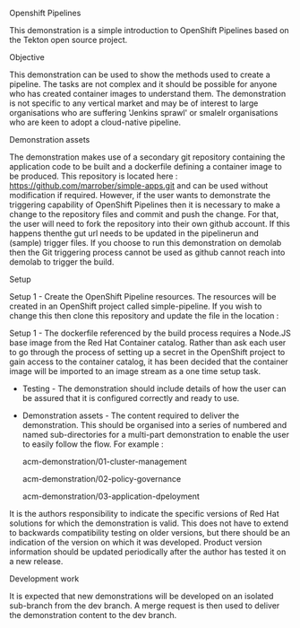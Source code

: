 Openshift Pipelines

This demonstration is a simple introduction to OpenShift Pipelines based on the Tekton open source project. 

Objective

This demonstration can be used to show the methods used to create a pipeline. The tasks are not complex and it should be possible for anyone who has created container images to understand them. The demonstration is not specific to any vertical market and may be of interest to large organisations who are suffering 'Jenkins sprawl' or smalelr organisations who are keen to adopt a cloud-native pipeline.

Demonstration assets

The demonstration makes use of a secondary git repository containing the application code to be built and a dockerfile defining a container image to be produced. This repository is located here : https://github.com/marrober/simple-apps.git and can be used without modification if required. However, if the user wants to demonstrate the triggering capability of OpenShift Pipelines then it is necessary to make a change to the repository files and commit and push the change. For that, the user will need to fork the repository into their own github account. If this happens thenthe gut url needs to be updated in the pipelinerun and (sample) trigger files. If you choose to run this demonstration on demolab then the Git triggering process cannot be used as github cannot reach into demolab to trigger the build.

Setup

Setup 1 - Create the OpenShift Pipeline resources. The resources will be created in an OpenShift project called simple-pipeline. If you wish to change this then clone this repository and update the file in the location : 

Setup 1 - The dockerfile referenced by the build process requires a Node.JS base image from the Red Hat Container catalog. Rather than ask each user to go through the process of setting up a secret in the OpenShift project to gain access to the container catalog, it has been decided that the container image will be imported to an image stream as a one time setup task. 

- Testing - The demonstration should include details of how the user can be assured that it is configured correctly and ready to use.

- Demonstration assets - The content required to deliver the demonstration. This should be organised into a series of numbered and named sub-directories for a multi-part demonstration to enable the user to easily follow the flow. For example :

    acm-demonstration/01-cluster-management
    
    acm-demonstration/02-policy-governance
    
    acm-demonstration/03-application-dpeloyment

It is the authors responsibility to indicate the specific versions of Red Hat solutions for which the demonstration is valid. This does not have to extend to backwards compatibility testing on older versions, but there should be an indication of the version on which it was developed. Product version information should be updated periodically after the author has tested it on a new release.
    
Development work

It is expected that new demonstrations will be developed on an isolated sub-branch from the dev branch. A merge request is then used to deliver the demonstration content to the dev branch. 

